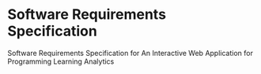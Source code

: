 # Software Requirements Specification
Software Requirements
Specification
for
An Interactive Web Application
for Programming Learning
Analytics
